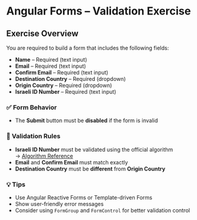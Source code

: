 # Angular Forms – Validation Exercise

## Exercise Overview

You are required to build a form that includes the following fields:

- **Name** – Required (text input)
- **Email** – Required (text input)
- **Confirm Email** – Required (text input)
- **Destination Country** – Required (dropdown)
- **Origin Country** – Required (dropdown)
- **Israeli ID Number** – Required (text input)

### ✅ Form Behavior

- The **Submit** button must be **disabled** if the form is invalid

### 🧪 Validation Rules

- **Israeli ID Number** must be validated using the official algorithm  
  → [Algorithm Reference](https://www.upnext.co.il/articles/israeli-id-numer-validation/)
- **Email** and **Confirm Email** must match exactly
- **Destination Country** must be **different** from **Origin Country**

### 💡 Tips

- Use Angular Reactive Forms or Template-driven Forms
- Show user-friendly error messages
- Consider using `FormGroup` and `FormControl` for better validation control
